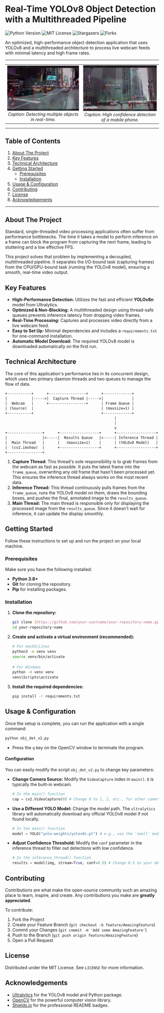 # Real-Time YOLOv8 Object Detection with a Multithreaded Pipeline

![Python Version][python-shield]
![MIT License][license-shield]
![Stargazers][stars-shield]
![Forks][forks-shield]

An optimized, high-performance object detection application that uses YOLOv8 and a multithreaded architecture to process live webcam feeds with minimal latency and high frame rates.

---

<table>
  <tr>
    <td align="center">
      <img src="assets/ss1.png" alt="Screenshot 1: Detecting a person and a laptop" width="400">
      <br>
      <em>Caption: Detecting multiple objects in real-time.</em>
    </td>
    <td align="center">
      <img src="assets/ss2.png" alt="Screenshot 2: Detecting a mobile phone" width="400">
      <br>
      <em>Caption: High confidence detection of a mobile phone.</em>
    </td>
  </tr>
</table>

---

## Table of Contents

1.  [About The Project](#about-the-project)
2.  [Key Features](#key-features)
3.  [Technical Architecture](#technical-architecture)
4.  [Getting Started](#getting-started)
    * [Prerequisites](#prerequisites)
    * [Installation](#installation)
5.  [Usage & Configuration](#usage--configuration)
6.  [Contributing](#contributing)
7.  [License](#license)
8.  [Acknowledgements](#acknowledgements)

---

## About The Project

Standard, single-threaded video processing applications often suffer from performance bottlenecks. The time it takes a model to perform inference on a frame can block the program from capturing the next frame, leading to stuttering and a low effective FPS.

This project solves that problem by implementing a decoupled, multithreaded pipeline. It separates the I/O-bound task (capturing frames) from the CPU/GPU-bound task (running the YOLOv8 model), ensuring a smooth, real-time video output.

## Key Features

-   **High-Performance Detection:** Utilizes the fast and efficient **YOLOv8n** model from Ultralytics.
-   **Optimized & Non-Blocking:** A multithreaded design using thread-safe queues prevents inference latency from dropping video frames.
-   **Real-Time Processing:** Captures and processes video directly from a live webcam feed.
-   **Easy to Set Up:** Minimal dependencies and includes a `requirements.txt` for one-command installation.
-   **Automatic Model Download:** The required YOLOv8 model is downloaded automatically on the first run.

## Technical Architecture

The core of this application's performance lies in its concurrent design, which uses two primary daemon threads and two queues to manage the flow of data.

```
+-----------+      +-----------------+      +-------------+
|           |----->|  Capture Thread |----->|             |
|  Webcam   |      +-----------------+      | Frame Queue |
| (Source)  |                               | (maxsize=1) |
+-----------+                               +-------------+
                                                  |
                                                  |
                                                  v
+----------------+      +------------------+      +------------------+
|                |<-----|  Results Queue   |<-----| Inference Thread |
|  Main Thread   |      |   (maxsize=1)    |      | (YOLOv8 Model)   |
|  (cv2.imshow)  |      +------------------+      +------------------+
+----------------+
```

1.  **Capture Thread:** This thread's sole responsibility is to grab frames from the webcam as fast as possible. It puts the latest frame into the `frame_queue`, overwriting any old frame that hasn't been processed yet. This ensures the inference thread always works on the most recent data.
2.  **Inference Thread:** This thread continuously pulls frames from the `frame_queue`, runs the YOLOv8 model on them, draws the bounding boxes, and pushes the final, annotated image to the `results_queue`.
3.  **Main Thread:** The main thread is responsible only for displaying the processed image from the `results_queue`. Since it doesn't wait for inference, it can update the display smoothly.

## Getting Started

Follow these instructions to set up and run the project on your local machine.

### Prerequisites

Make sure you have the following installed:
* **Python 3.8+**
* **Git** for cloning the repository.
* **Pip** for installing packages.

### Installation

1.  **Clone the repository:**
    ```sh
    git clone [https://github.com/your-username/your-repository-name.git](https://github.com/your-username/your-repository-name.git)
    cd your-repository-name
    ```

2.  **Create and activate a virtual environment (recommended):**
    ```sh
    # For macOS/Linux
    python3 -m venv venv
    source venv/bin/activate

    # For Windows
    python -m venv venv
    venv\Scripts\activate
    ```

3.  **Install the required dependencies:**
    ```sh
    pip install -r requirements.txt
    ```

## Usage & Configuration

Once the setup is complete, you can run the application with a single command:

```sh
python obj_det_v2.py
```
- Press the `q` key on the OpenCV window to terminate the program.

#### Configuration
You can easily modify the script `obj_det_v2.py` to change key parameters:

-   **Change Camera Source:** Modify the `VideoCapture` index in `main()`. `0` is typically the built-in webcam.
    ```python
    # In the main() function
    cap = cv2.VideoCapture(0) # Change 0 to 1, 2, etc., for other cameras
    ```

-   **Use a Different YOLO Model:** Change the model path. The `ultralytics` library will automatically download any official YOLOv8 model if not found locally.
    ```python
    # In the main() function
    model = YOLO("yolo-weights/yolov8s.pt") # e.g., use the 'small' model
    ```

-   **Adjust Confidence Threshold:** Modify the `conf` parameter in the inference thread to filter out detections with low confidence.
    ```python
    # In the inference_thread() function
    results = model(img, stream=True, conf=0.5) # Change 0.5 to your desired value
    ```

## Contributing

Contributions are what make the open-source community such an amazing place to learn, inspire, and create. Any contributions you make are **greatly appreciated**.

To contribute:
1.  Fork the Project
2.  Create your Feature Branch (`git checkout -b feature/AmazingFeature`)
3.  Commit your Changes (`git commit -m 'Add some AmazingFeature'`)
4.  Push to the Branch (`git push origin feature/AmazingFeature`)
5.  Open a Pull Request

## License

Distributed under the MIT License. See `LICENSE` for more information.

## Acknowledgements
-   [Ultralytics](https://www.ultralytics.com/) for the YOLOv8 model and Python package.
-   [OpenCV](https://opencv.org/) for the powerful computer vision library.
-   [Shields.io](https://shields.io) for the professional README badges.

[python-shield]: https://img.shields.io/badge/Python-3.8+-blue.svg
[python-url]: https://www.python.org/
[license-shield]: https://img.shields.io/github/license/dattanirjhar/Object-Detection-with-YOLOV8.svg
[license-url]: https://github.com/dattanirjhar/Object-Detection-with-YOLOV8/blob/main/LICENSE
[stars-shield]: https://img.shields.io/github/stars/dattanirjhar/Object-Detection-with-YOLOV8.svg
[stars-url]: https://github.com/dattanirjhar/Object-Detection-with-YOLOV8/stargazers
[forks-shield]: https://img.shields.io/github/forks/dattanirjhar/Object-Detection-with-YOLOV8.svg
[forks-url]: https://github.com/dattanirjhar/Object-Detection-with-YOLOV8/network/members
